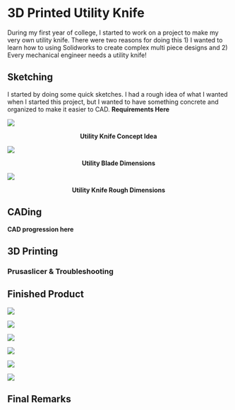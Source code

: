 # 3D Printed Utility Knife
During my first year of college, I started to work on a project to make my very own utility knife. There were two reasons for doing this 1) I wanted to learn how to using Solidworks to create complex multi piece designs and 2) Every mechanical engineer needs a utility knife!

## Sketching
I started by doing some quick sketches. I had a rough idea of what I wanted when I started this project, but I wanted to have something concrete and organized to make it easier to CAD. **Requirements Here**

![](utility_knife/utility_knife_photos/IMG_6670)
<figcaption align = "center"><b>Utility Knife Concept Idea</b></figcaption>

![](utility_knife/utility_knife_photos/IMG_6672)
<figcaption align = "center"><b>Utility Blade Dimensions</b></figcaption>

![](utility_knife/utility_knife_photos/IMG_6673)
<figcaption align = "center"><b>Utility Knife Rough Dimensions</b></figcaption>

## CADing

**CAD progression here**

## 3D Printing

### Prusaslicer & Troubleshooting

## Finished Product

![](utility_knife/utility_knife_photos/IMG_4585)
<figcaption align = "center"><b></b></figcaption>

![](utility_knife/utility_knife_photos/IMG_4582)
<figcaption align = "center"><b></b></figcaption>

![](utility_knife/utility_knife_photos/IMG_4581)
<figcaption align = "center"><b></b></figcaption>

![](utility_knife/utility_knife_photos/IMG_4583)
<figcaption align = "center"><b></b></figcaption>

![](utility_knife/utility_knife_photos/IMG_4586)
<figcaption align = "center"><b></b></figcaption>

![](utility_knife/utility_knife_photos/IMG_4587)
<figcaption align = "center"><b></b></figcaption>

## Final Remarks
